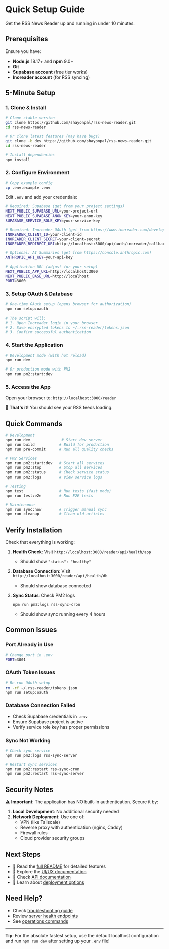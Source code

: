 # Quick Setup Guide

Get the RSS News Reader up and running in under 10 minutes.

## Prerequisites

Ensure you have:
- **Node.js** 18.17+ and **npm** 9.0+
- **Git**
- **Supabase account** (free tier works)
- **Inoreader account** (for RSS syncing)

## 5-Minute Setup

### 1. Clone & Install

```bash
# Clone stable version
git clone https://github.com/shayonpal/rss-news-reader.git
cd rss-news-reader

# Or clone latest features (may have bugs)
git clone -b dev https://github.com/shayonpal/rss-news-reader.git
cd rss-news-reader

# Install dependencies
npm install
```

### 2. Configure Environment

```bash
# Copy example config
cp .env.example .env
```

Edit `.env` and add your credentials:

```bash
# Required: Supabase (get from your project settings)
NEXT_PUBLIC_SUPABASE_URL=your-project-url
NEXT_PUBLIC_SUPABASE_ANON_KEY=your-anon-key
SUPABASE_SERVICE_ROLE_KEY=your-service-key

# Required: Inoreader OAuth (get from https://www.inoreader.com/developers/apps)
INOREADER_CLIENT_ID=your-client-id
INOREADER_CLIENT_SECRET=your-client-secret
INOREADER_REDIRECT_URI=http://localhost:3000/api/auth/inoreader/callback

# Optional: AI Summaries (get from https://console.anthropic.com)
ANTHROPIC_API_KEY=your-api-key

# Application URL (adjust for your setup)
NEXT_PUBLIC_APP_URL=http://localhost:3000
NEXT_PUBLIC_BASE_URL=http://localhost
PORT=3000
```

### 3. Setup OAuth & Database

```bash
# One-time OAuth setup (opens browser for authorization)
npm run setup:oauth

# The script will:
# 1. Open Inoreader login in your browser
# 2. Save encrypted tokens to ~/.rss-reader/tokens.json
# 3. Confirm successful authentication
```

### 4. Start the Application

```bash
# Development mode (with hot reload)
npm run dev

# Or production mode with PM2
npm run pm2:start:dev
```

### 5. Access the App

Open your browser to: `http://localhost:3000/reader`

🎉 **That's it!** You should see your RSS feeds loading.

## Quick Commands

```bash
# Development
npm run dev              # Start dev server
npm run build           # Build for production
npm run pre-commit      # Run all quality checks

# PM2 Services
npm run pm2:start:dev   # Start all services
npm run pm2:stop        # Stop all services
npm run pm2:status      # Check service status
npm run pm2:logs        # View service logs

# Testing
npm test                # Run tests (fast mode)
npm run test:e2e        # Run E2E tests

# Maintenance
npm run sync:now        # Trigger manual sync
npm run cleanup         # Clean old articles
```

## Verify Installation

Check that everything is working:

1. **Health Check**: Visit `http://localhost:3000/reader/api/health/app`
   - Should show `"status": "healthy"`

2. **Database Connection**: Visit `http://localhost:3000/reader/api/health/db`
   - Should show database connected

3. **Sync Status**: Check PM2 logs
   ```bash
   npm run pm2:logs rss-sync-cron
   ```
   - Should show sync running every 4 hours

## Common Issues

### Port Already in Use
```bash
# Change port in .env
PORT=3001
```

### OAuth Token Issues
```bash
# Re-run OAuth setup
rm -rf ~/.rss-reader/tokens.json
npm run setup:oauth
```

### Database Connection Failed
- Check Supabase credentials in `.env`
- Ensure Supabase project is active
- Verify service role key has proper permissions

### Sync Not Working
```bash
# Check sync service
npm run pm2:logs rss-sync-server

# Restart sync services
npm run pm2:restart rss-sync-cron
npm run pm2:restart rss-sync-server
```

## Security Notes

⚠️ **Important**: The application has NO built-in authentication. Secure it by:

1. **Local Development**: No additional security needed
2. **Network Deployment**: Use one of:
   - VPN (like Tailscale)
   - Reverse proxy with authentication (nginx, Caddy)
   - Firewall rules
   - Cloud provider security groups

## Next Steps

- 📖 Read the [full README](../README.md) for detailed features
- 🎨 Explore the [UI/UX documentation](./ui-ux/liquid-glass-design-guidelines.md)
- 🔧 Check [API documentation](http://localhost:3000/reader/api-docs)
- 🚀 Learn about [deployment options](./deployment/README.md)

## Need Help?

- Check [troubleshooting guide](./troubleshooting/)
- Review [server health endpoints](./monitoring/server-health-endpoints.md)
- See [operations commands](./operations-and-commands.md)

---

**Tip**: For the absolute fastest setup, use the default localhost configuration and run `npm run dev` after setting up your `.env` file!